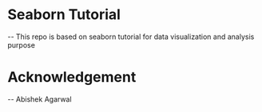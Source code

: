 # Seaborn Tutorial

-- This repo is based on seaborn tutorial for data visualization and analysis purpose

# Acknowledgement 

-- Abishek Agarwal
